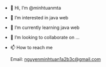 - 👋 Hi, I’m @minhtuanmta
- 👀 I’m interested in java web
- 🌱 I’m currently learning java web
- 💞️ I’m looking to collaborate on ...
- 📫 How to reach me 
   
   Email: nguyenminhtuan1a2b3c@gmail.com

<!---
minhtuanmta/minhtuanmta is a ✨ special ✨ repository because its `README.md` (this file) appears on your GitHub profile.
You can click the Preview link to take a look at your changes.
--->
